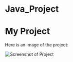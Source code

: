 # Java_Project

# My Project

Here is an image of the project:

![Screenshot of Project](home/ahmedym/Dowloads/javaa.png)
